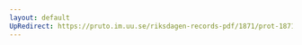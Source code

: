 ```yaml
---
layout: default
UpRedirect: https://pruto.im.uu.se/riksdagen-records-pdf/1871/prot-1871--fk--211/prot-1871--fk--211_000.pdf
---
```

